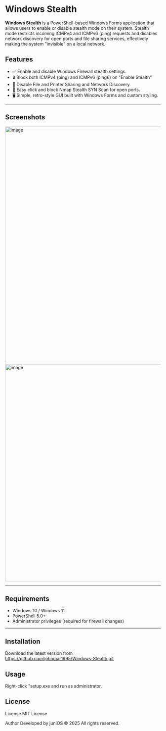 # Windows Stealth

**Windows Stealth** is a PowerShell-based Windows Forms application that allows users to enable or disable stealth mode on their system. Stealth mode restricts incoming ICMPv4 and ICMPv6 (ping) requests and disables network discovery for open ports and file sharing services, effectively making the system "invisible" on a local network.

## Features

- ✅ Enable and disable Windows Firewall stealth settings.
- 🔒 Block both ICMPv4 (ping) and ICMPv6 (ping6) on "Enable Stealth"
- 🚫 Disable File and Printer Sharing and Network Discovery.
- 📡 Easy click and block Nmap Stealth SYN Scan for open ports.
- 🖥️ Simple, retro-style GUI built with Windows Forms and custom styling.

---

## Screenshots


<img width="1011" height="768" alt="image" src="https://github.com/user-attachments/assets/4fcca9a7-20c1-4a3d-882a-bc1ead76e1c0" />


<img width="996" height="702" alt="image" src="https://github.com/user-attachments/assets/ff57e0fe-ff92-435d-8018-4bb3fc0bca6f" />



---

## Requirements

- Windows 10 / Windows 11
- PowerShell 5.0+
- Administrator privileges (required for firewall changes)

---

## Installation

Download the latest version from https://github.com/johnmar1995/Windows-Stealth.git

## Usage

Right-click "setup.exe and run as administrator.

## License

License
MIT License

Author
Developed by junIOS
© 2025 All rights reserved.
